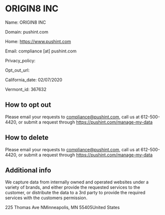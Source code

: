 
# ORIGIN8 INC

Name: ORIGIN8 INC

Domain: pushint.com

Home: https://www.pushint.com

Email: compliance [at] pushint.com

Privacy_policy: 

Opt_out_url: 

California_date: 02/07/2020

Vermont_id: 367632



## How to opt out

Please email your requests to compliance@pushint.com, call us at 612-500-4420, or submit a request through https://pushint.com/manage-my-data

## How to delete

Please email your requests to compliance@pushint.com, call us at 612-500-4420, or submit a request through https://pushint.com/manage-my-data

## Additional info

We capture data from internally owned and operated websites under a variety of brands, and either provide the requested services to the customer, or distribute the data to a 3rd party to provide the required services with the customers permission.

225 Thomas Ave NMinneapolis, MN 55405United States

